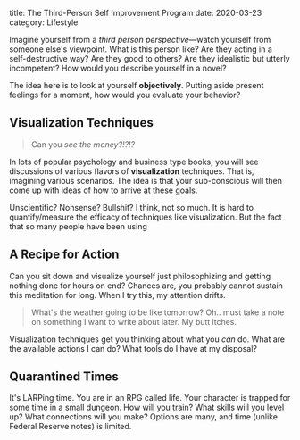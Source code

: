 title: The Third-Person Self Improvement Program
date: 2020-03-23
category: Lifestyle

Imagine yourself from a *third person perspective*&mdash;watch
yourself from someone else's viewpoint. What is this person like? Are
they acting in a self-destructive way? Are they good to others? Are
they idealistic but utterly incompetent? How would you describe
yourself in a novel?

The idea here is to look at yourself **objectively**. Putting aside
present feelings for a moment, how would you evaluate your behavior?

Visualization Techniques
------------------------

> Can you *see the money?!?!?*

In lots of popular psychology and business type books, you will see
discussions of various flavors of **visualization** techniques. That
is, imagining various scenarios. The idea is that your sub-conscious
will then come up with ideas of how to arrive at these goals.

Unscientific? Nonsense? Bullshit? I think, not so much. It is hard to
quantify/measure the efficacy of techniques like visualization. But
the fact that so many people have been using

A Recipe for Action
-------------------

Can you sit down and visualize yourself just philosophizing and
getting nothing done for hours on end? Chances are, you probably
cannot sustain this meditation for long. When I try this, my attention
drifts.

> What's the weather going to be like tomorrow? Oh.. must take a note
> on something I want to write about later. My butt itches.

Visualization techniques get you thinking about what you *can*
do. What are the available actions I can do? What tools do I have at
my disposal?

Quarantined Times
-----------------

It's LARPing time. You are in an RPG called life. Your character is
trapped for some time in a small dungeon. How will you train? What
skills will you level up? What connections will you make? Options are
many, and time (unlike Federal Reserve notes) is limited.
